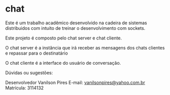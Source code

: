 # chat
Este é um trabalho acadêmico desenvolvido na cadeira de sistemas distribuidos com intuito de treinar o desenvolvimento com sockets.

Este projeto é composto pelo chat server e chat cliente.

O chat server é a instância que irá receber as mensagens dos chats clientes e repassar para o destinatário

O chat cliente é a interface do usuário de conversação.

Dúvidas ou sugestões:

Desenvolvedor
Vanilson Pires
E-mail: vanilsonpires@yahoo.com.br
Matrícula: 3114132

